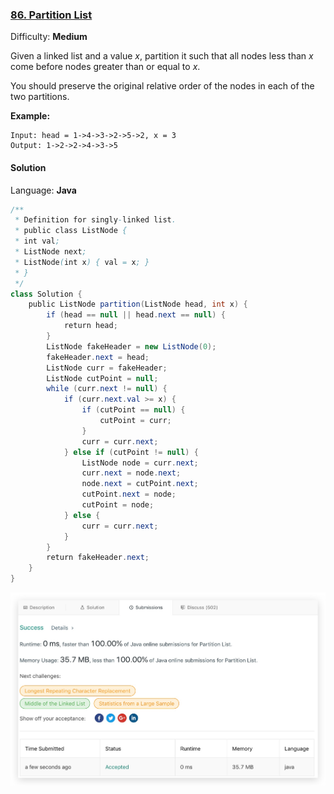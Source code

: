 ### [86\. Partition List](https://leetcode.com/problems/partition-list/)

Difficulty: **Medium**


Given a linked list and a value _x_, partition it such that all nodes less than _x_ come before nodes greater than or equal to _x_.

You should preserve the original relative order of the nodes in each of the two partitions.

**Example:**

```
Input: head = 1->4->3->2->5->2, x = 3
Output: 1->2->2->4->3->5
```


#### Solution

Language: **Java**

```java
/**
 * Definition for singly-linked list.
 * public class ListNode {
 * int val;
 * ListNode next;
 * ListNode(int x) { val = x; }
 * }
 */
class Solution {
    public ListNode partition(ListNode head, int x) {
        if (head == null || head.next == null) {
            return head;
        }
        ListNode fakeHeader = new ListNode(0);
        fakeHeader.next = head;
        ListNode curr = fakeHeader;
        ListNode cutPoint = null;
        while (curr.next != null) {
            if (curr.next.val >= x) {
                if (cutPoint == null) {
                    cutPoint = curr;
                }
                curr = curr.next;
            } else if (cutPoint != null) {
                ListNode node = curr.next;
                curr.next = node.next;
                node.next = cutPoint.next;
                cutPoint.next = node;
                cutPoint = node;
            } else {
                curr = curr.next;
            }
        }
        return fakeHeader.next;
    }
}
```
![pic](https://raw.githubusercontent.com/PicGoBed/PicBed/master/2019-08-01-ACf21S.jpg)